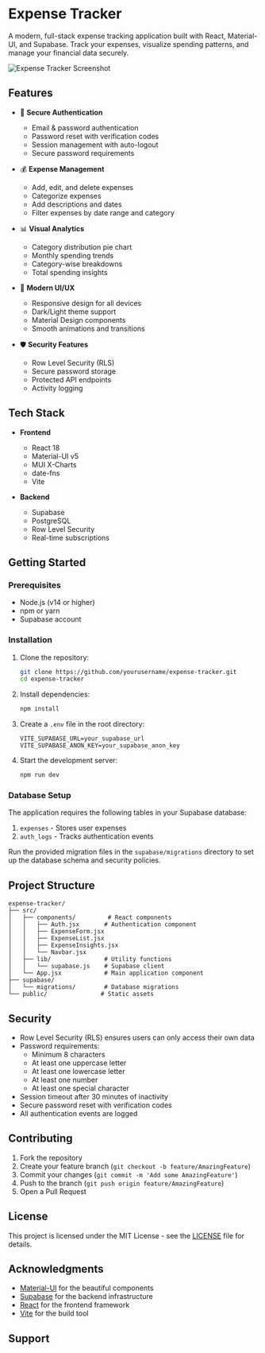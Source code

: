 # Expense Tracker

A modern, full-stack expense tracking application built with React, Material-UI, and Supabase. Track your expenses, visualize spending patterns, and manage your financial data securely.

![Expense Tracker Screenshot](https://i.imgur.com/example.png)

## Features

- 🔐 **Secure Authentication**
  - Email & password authentication
  - Password reset with verification codes
  - Session management with auto-logout
  - Secure password requirements

- 💰 **Expense Management**
  - Add, edit, and delete expenses
  - Categorize expenses
  - Add descriptions and dates
  - Filter expenses by date range and category

- 📊 **Visual Analytics**
  - Category distribution pie chart
  - Monthly spending trends
  - Category-wise breakdowns
  - Total spending insights

- 🎨 **Modern UI/UX**
  - Responsive design for all devices
  - Dark/Light theme support
  - Material Design components
  - Smooth animations and transitions

- 🛡️ **Security Features**
  - Row Level Security (RLS)
  - Secure password storage
  - Protected API endpoints
  - Activity logging

## Tech Stack

- **Frontend**
  - React 18
  - Material-UI v5
  - MUI X-Charts
  - date-fns
  - Vite

- **Backend**
  - Supabase
  - PostgreSQL
  - Row Level Security
  - Real-time subscriptions

## Getting Started

### Prerequisites

- Node.js (v14 or higher)
- npm or yarn
- Supabase account

### Installation

1. Clone the repository:
   ```bash
   git clone https://github.com/yourusername/expense-tracker.git
   cd expense-tracker
   ```

2. Install dependencies:
   ```bash
   npm install
   ```

3. Create a `.env` file in the root directory:
   ```env
   VITE_SUPABASE_URL=your_supabase_url
   VITE_SUPABASE_ANON_KEY=your_supabase_anon_key
   ```

4. Start the development server:
   ```bash
   npm run dev
   ```

### Database Setup

The application requires the following tables in your Supabase database:

1. `expenses` - Stores user expenses
2. `auth_logs` - Tracks authentication events

Run the provided migration files in the `supabase/migrations` directory to set up the database schema and security policies.

## Project Structure

```
expense-tracker/
├── src/
│   ├── components/         # React components
│   │   ├── Auth.jsx       # Authentication component
│   │   ├── ExpenseForm.jsx
│   │   ├── ExpenseList.jsx
│   │   ├── ExpenseInsights.jsx
│   │   └── Navbar.jsx
│   ├── lib/               # Utility functions
│   │   └── supabase.js    # Supabase client
│   └── App.jsx            # Main application component
├── supabase/
│   └── migrations/        # Database migrations
└── public/               # Static assets
```

## Security

- Row Level Security (RLS) ensures users can only access their own data
- Password requirements:
  - Minimum 8 characters
  - At least one uppercase letter
  - At least one lowercase letter
  - At least one number
  - At least one special character
- Session timeout after 30 minutes of inactivity
- Secure password reset with verification codes
- All authentication events are logged

## Contributing

1. Fork the repository
2. Create your feature branch (`git checkout -b feature/AmazingFeature`)
3. Commit your changes (`git commit -m 'Add some AmazingFeature'`)
4. Push to the branch (`git push origin feature/AmazingFeature`)
5. Open a Pull Request

## License

This project is licensed under the MIT License - see the [LICENSE](LICENSE) file for details.

## Acknowledgments

- [Material-UI](https://mui.com/) for the beautiful components
- [Supabase](https://supabase.com/) for the backend infrastructure
- [React](https://reactjs.org/) for the frontend framework
- [Vite](https://vitejs.dev/) for the build tool

## Support

